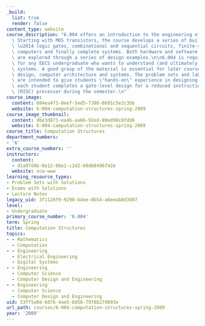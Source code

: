 ```yaml
---
_build:
  list: true
  render: false
content_type: website
course_description: "6.004 offers an introduction to the engineering of digital systems.\
  \ Starting with MOS transistors, the course develops a series of building blocks\
  \ \u2014 logic gates, combinational and sequential circuits, finite-state machines,\
  \ computers and finally complete systems. Both hardware and software mechanisms\
  \ are explored through a series of design examples.\n\n6.004 is required material\
  \ for any EECS undergraduate who wants to understand (and ultimately design) digital\
  \ systems. A good grasp of the material is essential for later courses in digital\
  \ design, computer architecture and systems. The problem sets and lab exercises\
  \ are intended to give students \"hands-on\" experience in designing digital systems;\
  \ each student completes a gate-level design for a reduced instruction set computer\
  \ (RISC) processor during the semester.\n"
course_image:
  content: 884ea4f3-0eef-5ed5-7386-6691c5e2c3bb
  website: 6-004-computation-structures-spring-2009
course_image_thumbnail:
  content: 9be3d871-ea4b-aa66-92ed-80ed98c0fdd6
  website: 6-004-computation-structures-spring-2009
course_title: Computation Structures
department_numbers:
- '6'
extra_course_numbers: ''
instructors:
  content:
  - d1a07d4b-0e12-68e1-c2d2-60d68496f42e
  website: ocw-www
learning_resource_types:
- Problem Sets with Solutions
- Exams with Solutions
- Lecture Notes
legacy_uid: 3f1128f9-9290-b4ee-8b54-a6eeab8d3607
level:
- Undergraduate
primary_course_number: '6.004'
term: Spring
title: Computation Structures
topics:
- - Mathematics
  - Computation
- - Engineering
  - Electrical Engineering
  - Digital Systems
- - Engineering
  - Computer Science
  - Computer Design and Engineering
- - Engineering
  - Computer Science
  - Computer Design and Engineering
uid: 53ff5a0d-b07b-4ae5-8d56-79f8b27d693e
url_path: courses/6-004-computation-structures-spring-2009
year: '2009'
---
```

